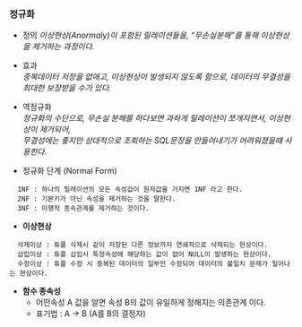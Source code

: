 ### 정규화

- 정의 
_이상현상(Anormaly)이 포함된 릴레이션들을, “무손실분해”를 통해 이상현상을 제거하는 과정이다._  

- 효과  
_중복데이터 저장을 없애고, 이상현상이 발생되지 않도록 함으로, 데이터의 무결성을 최대한 보장받을 수가 있다._  

- 역정규화    
*정규화의 수단으로, 무손실 분해를 하다보면 과하게 릴레이션이 쪼개지면서, 이상현상이 제거되어,  
무결성에는 좋지만 상대적으로 조회하는 SQL문장을 만들어내기가 어려워졌을떄 사용한다.*  

- 정규화 단계 (Normal Form)  
```
  1NF : 하나의 릴레이션의 모든 속성값이 원자값을 가지면 1NF 라고 한다.  
  2NF : 기본키가 아닌 속성을 제거하는 것을 말한다.  
  3NF : 이행적 종속관계를 제거하는 것이다.  
```   
- **이상현상**  
```
  삭제이상 : 튜플 삭제시 같이 저장된 다른 정보까지 연쇄적으로 삭제되는 현상이다.  
  삽입이상 : 튜플 삽입시 특정속성에 해당하는 값이 없어 NULL이 발생하는 현상이다.  
  수정이상 : 튜플 수정 시 중복된 데이터의 일부만 수정되어 데이터의 불일치 문제가 일어나는 현상이다.  
```  

- **함수 종속성**
    - 어떤속성 A 값을 알면 속성 B의 값이 유일하게 정해지는 의존관계 이다.
    - 표기법 : A → B (A를 B의 결정자)
